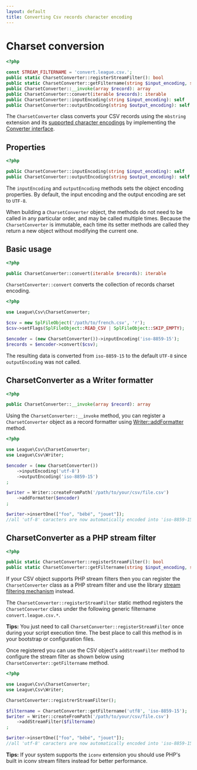 ```yaml
---
layout: default
title: Converting Csv records character encoding
---
```


# Charset conversion

~~~php
<?php

const STREAM_FILTERNAME = 'convert.league.csv.';
public static CharsetConverter::registerStreamFilter(): bool
public static CharsetConverter::getFiltername(string $input_encoding, string $output_encoding): string
public CharsetConverter::__invoke(array $record): array
public CharsetConverter::convert(iterable $records): iterable
public CharsetConverter::inputEncoding(string $input_encoding): self
public CharsetConverter::outputEncoding(string $output_encoding): self
~~~

The `CharsetConverter` class converts your CSV records using the `mbstring` extension and its [supported character encodings](http://php.net/manual/en/mbstring.supported-encodings.php) by implementing the [Converter interface](/9.0/converter/#converter-interface).

## Properties

~~~php
<?php

public CharsetConverter::inputEncoding(string $input_encoding): self
public CharsetConverter::outputEncoding(string $output_encoding): self
~~~

The `inputEncoding` and `outputEncoding` methods sets the object encoding properties. By default, the input encoding and the output encoding are set to `UTF-8`.

When building a `CharsetConverter` object, the methods do not need to be called in any particular order, and may be called multiple times. Because the `CharsetConverter` is immutable, each time its setter methods are called they return a new object without modifying the current one.

## Basic usage

~~~php
<?php

public CharsetConverter::convert(iterable $records): iterable
~~~

`CharsetConverter::convert` converts the collection of records charset encoding.

~~~php
<?php

use League\Csv\CharsetConverter;

$csv = new SplFileObject('/path/to/french.csv', 'r');
$csv->setFlags(SplFileObject::READ_CSV | SplFileObject::SKIP_EMPTY);

$encoder = (new CharsetConverter())->inputEncoding('iso-8859-15');
$records = $encoder->convert($csv);
~~~

The resulting data is converted from `iso-8859-15` to the default `UTF-8` since `outputEncoding` was not called.


## CharsetConverter as a Writer formatter

~~~php
<?php

public CharsetConverter::__invoke(array $record): array
~~~

Using the `CharsetConverter::__invoke` method, you can register a `CharsetConverter` object as a record formatter using [Writer::addFormatter](/9.0/writer/filtering/#record-formatter) method.

~~~php
<?php

use League\Csv\CharsetConverter;
use League\Csv\Writer;

$encoder = (new CharsetConverter())
    ->inputEncoding('utf-8')
    ->outputEncoding('iso-8859-15')
;

$writer = Writer::createFromPath('/path/to/your/csv/file.csv')
	->addFormatter($encoder)
;

$writer->insertOne(["foo", "bébé", "jouet"]);
//all 'utf-8' caracters are now automatically encoded into 'iso-8859-15' charset
~~~

## CharsetConverter as a PHP stream filter

~~~php
<?php

public static CharsetConverter::registerStreamFilter(): bool
public static CharsetConverter::getFiltername(string $input_encoding, string $output_encoding): string
~~~

If your CSV object supports PHP stream filters then you can register the `CharsetConverter` class as a PHP stream filter and use the library [stream filtering mechanism](/9.0/connections/filters/) instead.

The `CharsetConverter::registerStreamFilter` static method registers the `CharsetConverter` class under the following generic filtername `convert.league.csv.*`.

<p class="message-info"><strong>Tips:</strong> You just need to call <code>CharsetConverter::registerStreamFilter</code> once during your script execution time. The best place to call this method is in your bootstrap or configuration files.</p>


Once registered you can use the CSV object's `addStreamFilter` method to configure the stream filter as shown below using `CharsetConverter::getFiltername` method.

~~~php
<?php

use League\Csv\CharsetConverter;
use League\Csv\Writer;

CharsetConverter::registrerStreamFilter();

$filtername = CharsetConverter::getFiltername('utf8', 'iso-8859-15');
$writer = Writer::createFromPath('/path/to/your/csv/file.csv')
    ->addStreamFilter($filtername)
;

$writer->insertOne(["foo", "bébé", "jouet"]);
//all 'utf-8' caracters are now automatically encoded into 'iso-8859-15' charset
~~~

<p class="message-info"><strong>Tips:</strong> If your system supports the <code>iconv</code> extension you should use PHP's built in iconv stream filters instead for better performance.</p>
